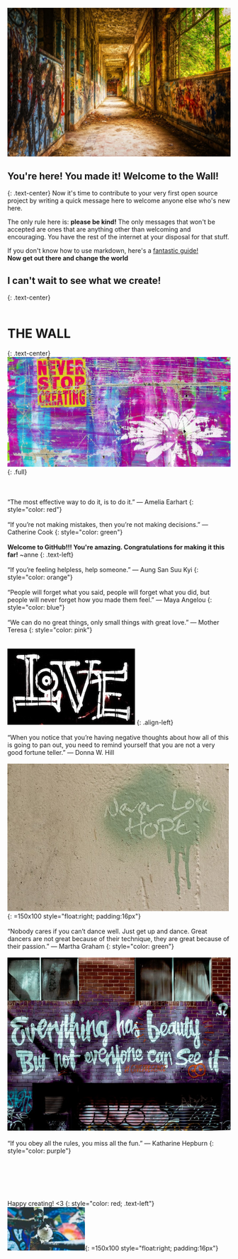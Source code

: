 ![Photo by Tama66 via Pixabay](Images/pixabay_Tama66.jpg)

## You're here! You made it! Welcome to the Wall!
{: .text-center}
Now it's time to contribute to your very first open source project by writing a quick message here to welcome anyone else who's new here. 

The only rule here is: **please be kind!** The only messages that won't be accepted are ones that are anything other than welcoming and encouraging. You have the rest of the internet at your disposal for that stuff.

If you don't know how to use markdown, here's a [fantastic guide!](http://agea.github.io/tutorial.md/)
<br>
**Now get out there and change the world**


## I can't wait to see what we create!
{: .text-center}
<br>
<br>
# THE WALL
{: .text-center}
![Image by ShonEjai via Pixabay](Images/pixabay_ShonEjai.jpg)
{: .full}
<br>
<br>
<br>
<br>
“The most effective way to do it, is to do it.” 
— Amelia Earhart
{: style="color: red"}
<br>
<br>
“If you’re not making mistakes, then you’re not making decisions.” 
— Catherine Cook
{: style="color: green"}
<br>
<br>
**Welcome to GitHub!!! You're amazing. Congratulations for making it this far!** ~anne 
{: .text-left}
<br>
<br>
“If you’re feeling helpless, help someone.” 
— Aung San Suu Kyi
{: style="color: orange"}
<br>
<br>
“People will forget what you said, people will forget what you did, but people will never forget how you made them feel.” 
— Maya Angelou
{: style="color: blue"}
<br>
<br>
“We can do no great things, only small things with great love.”
 — Mother Teresa
{: style="color: pink"}
<br>
<br>
<br>
![Image by pixel2013 via Pixabay](Images/pixabay_pixel2013.jpg)
{: .align-left}
<br>
<br>
“When you notice that you’re having negative thoughts about how all of this is going to pan out, you need to remind yourself that you are not a very good fortune teller.” — Donna W. Hill
<br>
<br>
![Image by ShonEjai via Pixabay](Images/pixabay_ShonEjai(hope).jpg){: =150x100 style="float:right; padding:16px"}
<br>
<br>
“Nobody cares if you can’t dance well. 
Just get up and dance. 
Great dancers are not great because of their technique, they are great because of their passion.” 
— Martha Graham
{: style="color: green"}
<br>
<br>
![Image by StockSnap via Pixabay](Images/pixabay_StockSnap(beauty).jpg)
<br>
<br>
“If you obey all the rules, you miss all the fun.” 
— Katharine Hepburn
{: style="color: purple"}
<br>
<br>
<br>
<br>
<br>
<br>
<br>
Happy creating! <3
{: style="color: red; .text-left"}
<br>
![Image by StockSnap via Pixabay](Images/pixabay_StockSnap(cat).jpg){: =150x100 style="float:right; padding:16px"}
<br>
<br>
<br>
<br>
<br>
<br>
<br>
<br>
